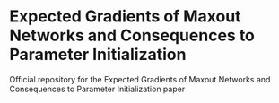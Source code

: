 # Expected Gradients of Maxout Networks and Consequences to Parameter Initialization

Official repository for the Expected Gradients of Maxout Networks and Consequences to Parameter Initialization paper
